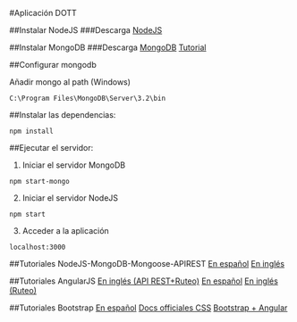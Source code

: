 #Aplicación DOTT

##Instalar NodeJS
###Descarga
[NodeJS](https://nodejs.org/en/)

##Instalar MongoDB
###Descarga
[MongoDB](https://www.mongodb.org/downloads#production)
[Tutorial](https://docs.mongodb.org/manual/tutorial/install-mongodb-on-windows/)

##Configurar mongodb

Añadir mongo al path (Windows)
```
C:\Program Files\MongoDB\Server\3.2\bin
```

##Instalar las dependencias:
```
npm install
```


##Ejecutar el servidor:

1. Iniciar el servidor MongoDB
```
npm start-mongo
```
2. Iniciar el servidor NodeJS
```
npm start
```
3. Acceder a la aplicación
```
localhost:3000
```

##Tutoriales NodeJS-MongoDB-Mongoose-APIREST
[En español](https://carlosazaustre.es/blog/como-crear-una-api-rest-usando-node-js/)
[En inglés](https://scotch.io/tutorials/using-mongoosejs-in-node-js-and-mongodb-applications)

##Tutoriales AngularJS
[En inglés (API REST+Ruteo)](http://www.sitepoint.com/creating-crud-app-minutes-angulars-resource/)
[En español](https://carlosazaustre.es/blog/tutorial-ejemplo-de-aplicacion-web-con-angular-js-y-api-rest-con-node/)
[En inglés (Ruteo)](https://scotch.io/tutorials/angular-routing-using-ui-router)

##Tutoriales Bootstrap
[En español](https://librosweb.es/libro/bootstrap_3/)
[Docs officiales CSS](http://getbootstrap.com/css/)
[Bootstrap + Angular](https://angular-ui.github.io/bootstrap/)
